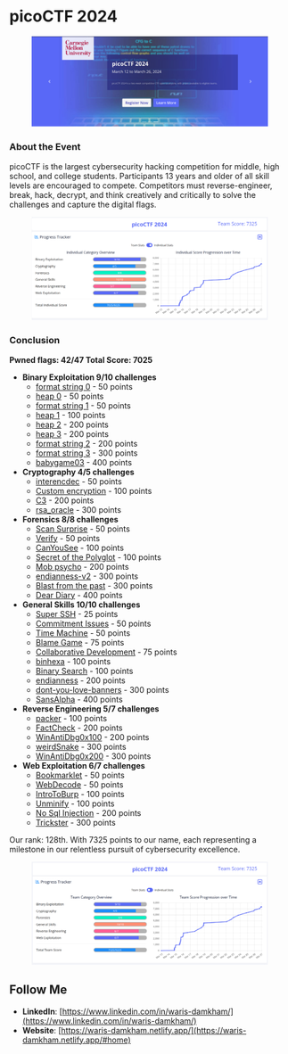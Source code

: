 # picoCTF 2024

<figure><img src="../.gitbook/assets/image (1).png" alt=""><figcaption></figcaption></figure>

### About the Event

picoCTF is the largest cybersecurity hacking competition for middle, high school, and college students. Participants 13 years and older of all skill levels are encouraged to compete. Competitors must reverse-engineer, break, hack, decrypt, and think creatively and critically to solve the challenges and capture the digital flags.

<figure><img src="../.gitbook/assets/image (235).png" alt=""><figcaption></figcaption></figure>

### Conclusion

**Pwned flags: 42/47 Total Score: 7025**&#x20;

* **Binary Exploitation 9/10 challenges**
  * [format string 0](format-string-0.md) - 50 points
  * [heap 0](heap-0.md) - 50 points
  * [format string 1](format-string-1.md) - 50 points
  * [heap 1](heap-1.md) - 100 points
  * [heap 2](heap-2.md) - 200 points
  * [heap 3](heap-3.md) - 200 points
  * [format string 2](format-string-2.md) - 200 points
  * [format string 3](format-string-3.md) - 300 points
  * [babygame03](babygame03.md) - 400 points
* **Cryptography 4/5 challenges**
  * [interencdec](interencdec.md) - 50 points
  * [Custom encryption](custom-encryption.md) - 100 points
  * [C3](c3.md) - 200 points
  * [rsa\_oracle](rsa\_oracle.md) - 300 points
* **Forensics 8/8 challenges**
  * [Scan Surprise](scan-surprise.md) - 50 points
  * [Verify](verify.md) - 50 points
  * [CanYouSee](canyousee.md) - 100 points
  * [Secret of the Polyglot](secret-of-the-polyglot.md) - 100 points
  * [Mob psycho](mob-psycho.md) - 200 points
  * [endianness-v2](endianness-v2.md) - 300 points
  * [Blast from the past](blast-from-the-past.md) - 300 points
  * [Dear Diary](dear-diary.md) - 400 points
* **General Skills 10/10 challenges**
  * [Super SSH](super-ssh.md) - 25 points
  * [Commitment Issues](commitment-issues.md) - 50 points
  * [Time Machine](time-machine.md) - 50 points
  * [Blame Game](blame-game.md) - 75 points
  * [Collaborative Development](collaborative-development.md) - 75 points
  * [binhexa](binhexa.md) - 100 points
  * [Binary Search](binary-search.md) - 100 points
  * [endianness](endianness.md) - 200 points
  * [dont-you-love-banners](dont-you-love-banners.md) - 300 points
  * [SansAlpha](sansalpha.md) - 400 points
* **Reverse Engineering 5/7 challenges**
  * [packer](packer.md) - 100 points
  * [FactCheck](factcheck.md) - 200 points
  * [WinAntiDbg0x100](winantidbg0x100.md) - 200 points
  * [weirdSnake](weirdsnake.md) - 300 points
  * [WinAntiDbg0x200](winantidbg0x200.md) - 300 points
* **Web Exploitation 6/7 challenges**
  * [Bookmarklet](bookmarklet.md) - 50 points
  * [WebDecode](webdecode.md) - 50 points
  * [IntroToBurp](introtoburp.md)  - 100 points
  * [Unminify](unminify.md) - 100 points
  * [No Sql Injection](no-sql-injection.md) - 200 points
  * [Trickster](trickster.md) - 300 points

Our rank: 128th. With 7325 points to our name, each representing a milestone in our relentless pursuit of cybersecurity excellence.

<figure><img src="../.gitbook/assets/image (236).png" alt=""><figcaption></figcaption></figure>

## Follow Me

* **LinkedIn**: [https://www.linkedin.com/in/waris-damkham/](https://www.linkedin.com/in/waris-damkham/)
* **Website**: [https://waris-damkham.netlify.app/](https://waris-damkham.netlify.app/#home)
